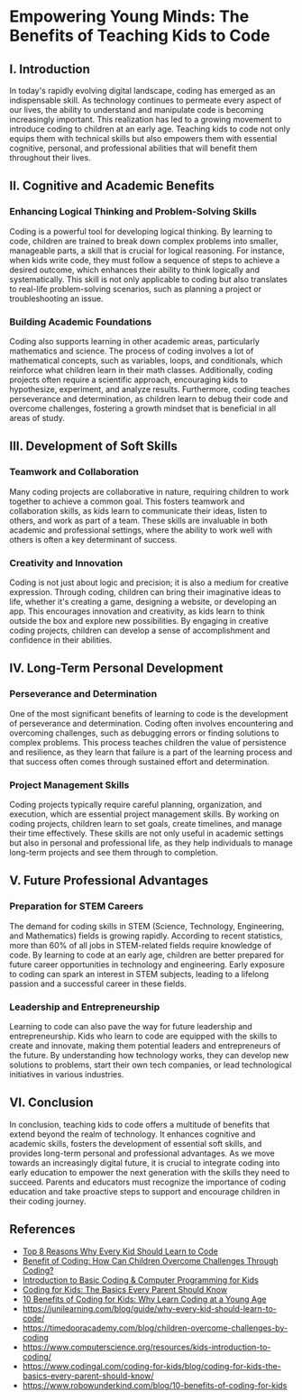 # Empowering Young Minds: The Benefits of Teaching Kids to Code

## I. Introduction

In today's rapidly evolving digital landscape, coding has emerged as an indispensable skill. As technology continues to permeate every aspect of our lives, the ability to understand and manipulate code is becoming increasingly important. This realization has led to a growing movement to introduce coding to children at an early age. Teaching kids to code not only equips them with technical skills but also empowers them with essential cognitive, personal, and professional abilities that will benefit them throughout their lives.

## II. Cognitive and Academic Benefits

### Enhancing Logical Thinking and Problem-Solving Skills

Coding is a powerful tool for developing logical thinking. By learning to code, children are trained to break down complex problems into smaller, manageable parts, a skill that is crucial for logical reasoning. For instance, when kids write code, they must follow a sequence of steps to achieve a desired outcome, which enhances their ability to think logically and systematically. This skill is not only applicable to coding but also translates to real-life problem-solving scenarios, such as planning a project or troubleshooting an issue.

### Building Academic Foundations

Coding also supports learning in other academic areas, particularly mathematics and science. The process of coding involves a lot of mathematical concepts, such as variables, loops, and conditionals, which reinforce what children learn in their math classes. Additionally, coding projects often require a scientific approach, encouraging kids to hypothesize, experiment, and analyze results. Furthermore, coding teaches perseverance and determination, as children learn to debug their code and overcome challenges, fostering a growth mindset that is beneficial in all areas of study.

## III. Development of Soft Skills

### Teamwork and Collaboration

Many coding projects are collaborative in nature, requiring children to work together to achieve a common goal. This fosters teamwork and collaboration skills, as kids learn to communicate their ideas, listen to others, and work as part of a team. These skills are invaluable in both academic and professional settings, where the ability to work well with others is often a key determinant of success.

### Creativity and Innovation

Coding is not just about logic and precision; it is also a medium for creative expression. Through coding, children can bring their imaginative ideas to life, whether it's creating a game, designing a website, or developing an app. This encourages innovation and creativity, as kids learn to think outside the box and explore new possibilities. By engaging in creative coding projects, children can develop a sense of accomplishment and confidence in their abilities.

## IV. Long-Term Personal Development

### Perseverance and Determination

One of the most significant benefits of learning to code is the development of perseverance and determination. Coding often involves encountering and overcoming challenges, such as debugging errors or finding solutions to complex problems. This process teaches children the value of persistence and resilience, as they learn that failure is a part of the learning process and that success often comes through sustained effort and determination.

### Project Management Skills

Coding projects typically require careful planning, organization, and execution, which are essential project management skills. By working on coding projects, children learn to set goals, create timelines, and manage their time effectively. These skills are not only useful in academic settings but also in personal and professional life, as they help individuals to manage long-term projects and see them through to completion.

## V. Future Professional Advantages

### Preparation for STEM Careers

The demand for coding skills in STEM (Science, Technology, Engineering, and Mathematics) fields is growing rapidly. According to recent statistics, more than 60% of all jobs in STEM-related fields require knowledge of code. By learning to code at an early age, children are better prepared for future career opportunities in technology and engineering. Early exposure to coding can spark an interest in STEM subjects, leading to a lifelong passion and a successful career in these fields.

### Leadership and Entrepreneurship

Learning to code can also pave the way for future leadership and entrepreneurship. Kids who learn to code are equipped with the skills to create and innovate, making them potential leaders and entrepreneurs of the future. By understanding how technology works, they can develop new solutions to problems, start their own tech companies, or lead technological initiatives in various industries.

## VI. Conclusion

In conclusion, teaching kids to code offers a multitude of benefits that extend beyond the realm of technology. It enhances cognitive and academic skills, fosters the development of essential soft skills, and provides long-term personal and professional advantages. As we move towards an increasingly digital future, it is crucial to integrate coding into early education to empower the next generation with the skills they need to succeed. Parents and educators must recognize the importance of coding education and take proactive steps to support and encourage children in their coding journey.

## References

- [Top 8 Reasons Why Every Kid Should Learn to Code](https://junilearning.com/blog/guide/why-every-kid-should-learn-to-code/)
- [Benefit of Coding: How Can Children Overcome Challenges Through Coding?](https://timedooracademy.com/blog/children-overcome-challenges-by-coding)
- [Introduction to Basic Coding & Computer Programming for Kids](https://www.computerscience.org/resources/kids-introduction-to-coding/)
- [Coding for Kids: The Basics Every Parent Should Know](https://www.codingal.com/coding-for-kids/blog/coding-for-kids-the-basics-every-parent-should-know/)
- [10 Benefits of Coding for Kids: Why Learn Coding at a Young Age](https://www.robowunderkind.com/blog/10-benefits-of-coding-for-kids)
- https://junilearning.com/blog/guide/why-every-kid-should-learn-to-code/
- https://timedooracademy.com/blog/children-overcome-challenges-by-coding
- https://www.computerscience.org/resources/kids-introduction-to-coding/
- https://www.codingal.com/coding-for-kids/blog/coding-for-kids-the-basics-every-parent-should-know/
- https://www.robowunderkind.com/blog/10-benefits-of-coding-for-kids
